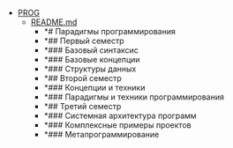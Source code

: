- <a href = "E:\Node_projects\Node_Way\NBase\_Md\_Index\__Closer\_HPW\_Repos_HowProgrammingWorks_17_05_2020\Letters-master\Docs\PROG\cat.PROG\dir.PROG.md">PROG</a>
    - <a href = "E:\Node_projects\Node_Way\NBase\_Md\_Index\__Closer\_HPW\_Repos_HowProgrammingWorks_17_05_2020\Letters-master\Docs\PROG\README.md">README.md</a>
        - *# Парадигмы программирования
        - *## Первый семестр
        - *### Базовый синтаксис
        - *### Базовые концепции
        - *### Структуры данных
        - *## Второй семестр
        - *### Концепции и техники
        - *### Парадигмы и техники программирования
        - *## Третий семестр
        - *### Системная архитектура программ
        - *### Комплексные примеры проектов
        - *### Метапрограммирование
